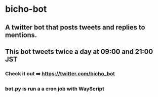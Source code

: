 # bicho-bot
## A twitter bot that posts tweets and replies to mentions.
## This bot tweets twice a day at 09:00 and 21:00 JST

### Check it out ➡️ https://twitter.com/bicho_bot


### bot.py is run a a cron job with WayScript

